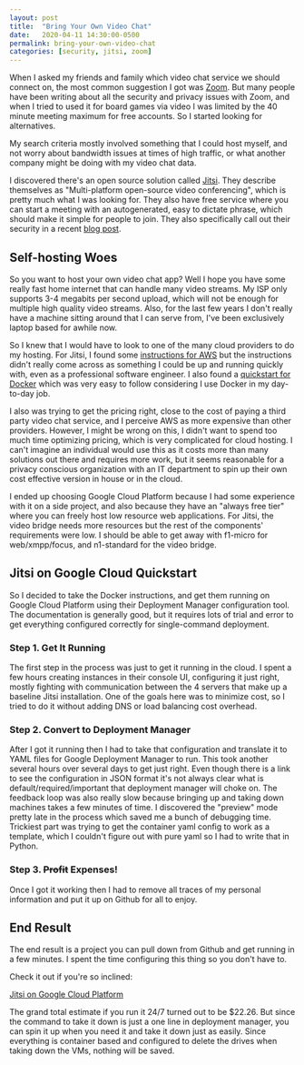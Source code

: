 ```yaml
---
layout: post
title:  "Bring Your Own Video Chat"
date:   2020-04-11 14:30:00-0500
permalink: bring-your-own-video-chat
categories: [security, jitsi, zoom]
---
```


When I asked my friends and family which video chat service we should connect on,
the most common suggestion I got was [Zoom](https://zoom.us/). But many people
have been writing about all the security and privacy issues with Zoom, and when
I tried to used it for board games via video I was limited by the 40 minute
meeting maximum for free accounts. So I started looking for alternatives.

My search criteria mostly involved something that I could host myself, and not
worry about bandwidth issues at times of high traffic, or what another company
might be doing with my video chat data.

I discovered there's an open source solution called [Jitsi](https://jitsi.org/).
They describe themselves as "Multi-platform open-source video conferencing", which
is pretty much what I was looking for. They also have free service where you can
start a meeting with an autogenerated, easy to dictate phrase, which should make
it simple for people to join. They also specifically call out their security in a
recent [blog post](https://jitsi.org/news/security/).

## Self-hosting Woes

So you want to host your own video chat app? Well I hope you have some really
fast home internet that can handle many video streams. My ISP only supports
3-4 megabits per second upload, which will not be enough for multiple high quality
video streams. Also, for the last few years I don't really have a machine sitting around
that I can serve from, I've been exclusively laptop based for awhile now.

So I knew that I would have to look to one of the many cloud providers to do my
hosting. For Jitsi, I found some [instructions for AWS](https://aws.amazon.com/blogs/opensource/getting-started-with-jitsi-an-open-source-web-conferencing-solution/)
but the instructions didn't really come across as something I could be up and
running quickly with, even as a professional software engineer. I also found a
[quickstart for Docker](https://github.com/jitsi/docker-jitsi-meet) which was
very easy to follow considering I use Docker in my day-to-day job.

I also was trying to get the pricing right, close to the cost of paying a third
party video chat service, and I perceive AWS as more expensive than other providers.
However, I might be wrong on this, I didn't want to spend too much time optimizing
pricing, which is very complicated for cloud hosting. I can't imagine an individual
would use this as it costs more than many solutions out there and requires more work,
but it seems reasonable for a privacy conscious organization with an IT department
to spin up their own cost effective version in house or in the cloud.

I ended up choosing Google Cloud Platform because I had some experience with it
on a side project, and also because they have an "always free tier" where you can
freely host low resource web applications. For Jitsi, the video bridge needs more
resources but the rest of the components' requirements were low. I should be able
to get away with f1-micro for web/xmpp/focus, and n1-standard for the video bridge.

## Jitsi on Google Cloud Quickstart

So I decided to take the Docker instructions, and get them running on Google
Cloud Platform using their Deployment Manager configuration tool. The documentation
is generally good, but it requires lots of trial and error to get everything
configured correctly for single-command deployment.

### Step 1. Get It Running

The first step in the process was just to get it running in the cloud. I spent a
few hours creating instances in their console UI, configuring it just right,
mostly fighting with communication between the 4 servers that make up a baseline
Jitsi installation. One of the goals here was to minimize cost, so I tried to
do it without adding DNS or load balancing cost overhead.

### Step 2. Convert to Deployment Manager

After I got it running then I had to take that configuration and translate it to
YAML files for Google Deployment Manager to run. This took another several hours
over several days to get just right. Even though there is a link to see the
configuration in JSON format it's not always clear what is default/required/important
that deployment manager will choke on. The feedback loop was also really slow
because bringing up and taking down machines takes a few minutes of time. I
discovered the "preview" mode pretty late in the process which saved me a bunch
of debugging time. Trickiest part was trying to get the container yaml config to
work as a template, which I couldn't figure out with pure yaml so I had to write
that in Python.

### Step 3. ~~Profit~~ Expenses!

Once I got it working then I had to remove all traces of my personal information
and put it up on Github for all to enjoy.

## End Result

The end result is a project you can pull down from Github and get running in a
few minutes. I spent the time configuring this thing so you don't have to.

Check it out if you're so inclined:

[Jitsi on Google Cloud Platform](https://github.com/baritonehands/jitsi-gcp)

The grand total estimate if you run it 24/7 turned out to be $22.26. But since
the command to take it down is just a one line in deployment manager, you can
spin it up when you need it and take it down just as easily. Since everything is
container based and configured to delete the drives when taking down the VMs,
nothing will be saved.
